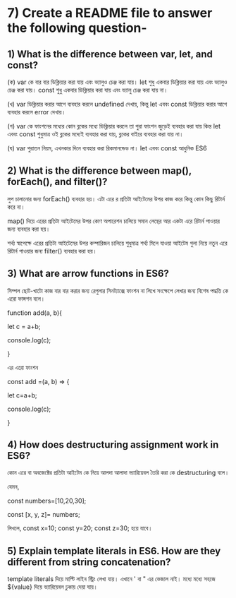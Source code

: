 # 7) Create a README file to answer the following question-

## 1) What is the difference between var, let, and const?

(ক) var কে বার বার ডিক্লিয়ার করা যায় এবং ভ্যালুও চেঞ্জ করা যায়।  let শুধু একবার ডিক্লিয়ার করা যায় এবং ভ্যালুও চেঞ্জ করা যায়।  const শুধু একবার ডিক্লিয়ার করা যায় এবং ভ্যালু চেঞ্জ করা যায় না।

(খ) var ডিক্লিয়ার করার আগে ব্যবহার করলে undefined দেখায়, কিন্তু let এববং const ডিক্লিয়ার করার আগে ব্যবহার করলে error দেখায়।

(গ) var কে ফাংশনের মধ্যের কোন ব্লকের মধ্যে ডিক্লিয়ার করলে তা পুরা ফাংশন জুড়েই ব্যবহার করা যায় কিন্ত let এববং const শুধুমাত্র ওই ব্লকের মদ্যেই ব্যবহার করা যায়, ব্লকের বাইরে ব্যবহার করা যায় না।

(ঘ) var পুরাতন নিয়ম, এখনকার দিনে ব্যবহার করা রিকমানন্ডেড না। let এববং const আধুনিক ES6

## 2) What is the difference between map(), forEach(), and filter()?

লুপ চালানোর জন্য forEach() ব্যবহার হয়। এটা এরে র প্রতিটা আইটেমের উপর কাজ করে কিন্তু কোন কিছু রিটার্ন করে না।

map() দিয়ে এরের প্রতিটা আইটেমের উপর কোণ অপারেশন চালিয়ে সমান লেন্থের আর একটা এরে রিটার্ন পাওয়ার জন্য ব্যবহার করা হয়। 

শর্থ্য স্বাপেক্ষে এরের প্রতিটা আইটেমের উপর কম্পারিজন চালিয়ে শুধুমাত্র শর্থ্য মিলে যাওয়া আইটেম গুলা নিয়ে নতুন এরে রিটার্ন পাওয়ার জন্য filter() ব্যবহার করা হয়।


## 3) What are arrow functions in ES6?

সিম্পল ছোট-খাটো কাজ বার বার করার জন্য রেগুলার সিনট্যাক্সে ফাংশন না লিখে সংক্ষেপে লেখার জন্য বিশেষ পদ্ধত্তি কে এরো ফাঙ্গশন বলে।

function add(a, b){

let c = a+b;

console.log(c);

}

এর এরো ফাংশন

const add =(a, b) => {

let c=a+b;

console.log(c);

}


## 4) How does destructuring assignment work in ES6?

কোন এরে বা অবজেক্টের প্রতিটা আইটেম কে নিয়ে আলদা আলাদা ভ্যারিয়েবল তৈরি করা কে destructuring বলে।

যেমন, 

const numbers=[10,20,30];

const [x, y, z]= numbers; 

লিখলে, const x=10; const y=20; const z=30; হয়ে যাবে। 


## 5) Explain template literals in ES6. How are they different from string concatenation?

template literals দিয়ে মাল্টি লাইন স্ট্রিং লেখা যায়। এখানে ' বা " এর ভেজাল নাই। মধ্যে মধ্যে সহজে ${value} দিয়ে ভ্যারিয়েবল ঢুকায় দেয়া যায়।
